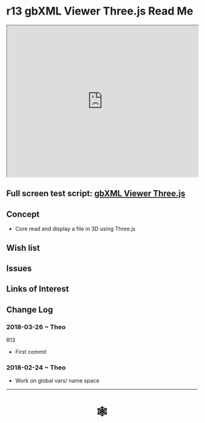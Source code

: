 <span style=display:none; >[You are now in a GitHub source code view - click this link to view Read Me file as a web page](http://www.ladybug.tools/spider/index.html#gbxml-viewer/r13/gv-thr/README.md "View file as a web page." ) </span>

# r13 gbXML Viewer Three.js Read Me


<iframe class=iframeReadMe src=http://www.ladybug.tools/spider/gbxml-viewer/r13/gv-thr/gv-thr.html width=100% height=400px >Iframes are not displayed on github.com</iframe>


## Full screen test script: [gbXML Viewer Three.js ]( http://www.ladybug.tools/spider/gbxml-viewer/r13/gv-thr/gv-thr.html )


## Concept

* Core read and display a file in 3D using Three.js

## Wish list



## Issues



## Links of Interest



## Change Log

### 2018-03-26 ~ Theo

R13
* First commit

### 2018-02-24 ~ Theo

* Work on global vars/ name space

***

# <center title="hello!" ><a href=javascript:window.scrollTo(0,0); style=text-decoration:none; > &#x1f578; </a></center>




